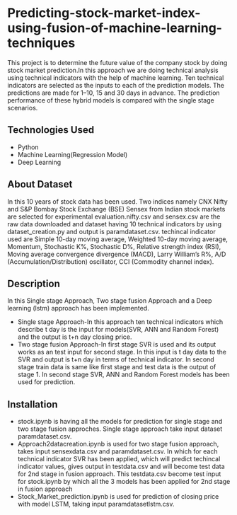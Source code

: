 # Predicting-stock-market-index-using-fusion-of-machine-learning-techniques
This project is to determine the future value of the company stock by doing stock market prediction.In this approach we are doing technical analysis using technical indicators with the help of machine learning. Ten technical indicators are selected as the inputs to each of the prediction models. The predictions are made for 1–10, 15 and 30 days in advance. The prediction performance of these hybrid models is compared with the single stage scenarios.
## Technologies Used
- Python
- Machine Learning(Regression Model)
- Deep Learning
## About Dataset
In this 10 years of stock data has been used. Two indices namely CNX Nifty and S&P Bombay Stock Exchange (BSE) Sensex from Indian stock markets are selected for experimental evaluation.nifty.csv and sensex.csv are the raw data downloaded and dataset having 10 technical indicators by using dataset_creation.py and output is paramdataset.csv. techincal indicator used are Simple 10-day moving average, Weighted 10-day moving average, Momentum, Stochastic K%, Stochastic D%, Relative strength index (RSI), Moving average convergence divergence (MACD), Larry William’s R%, A/D (Accumulation/Distribution) oscillator, CCI (Commodity channel index). 
## Description
In this Single stage Approach, Two stage fusion Approach and a Deep learning (lstm) approach has been implemented.
- Single stage Approach-In this approach ten technical indicators which describe t day is the input for models(SVR, ANN and Random Forest) and the output is t+n day closing price.
- Two stage fusion Approach-In first stage SVR is used and its output works as an test input for second stage. In this input is t day data to the SVR and output is t+n day in terms of technical indicator. In second stage train data is same like first stage and test data is the output of stage 1. In second stage SVR, ANN and Random Forest models has been used for prediction.
## Installation
- stock.ipynb is having all the models for prediction for single stage and two stage fusion approches. Single stage approach take input dataset paramdataset.csv.
- Approach2datacreation.ipynb is used for two stage fusion approach, takes input sensexdata.csv and paramdataset.csv. In which for each technical indicator SVR has been applied, which will predict techincal indicator values, gives output in testdata.csv and will become test data for 2nd stage in fusion approach. This testdata.csv become test input for stock.ipynb by which all the 3 models has been applied for 2nd stage in fusion approach
- Stock_Market_prediction.ipynb is used for prediction of closing price with model LSTM, taking input paramdatasetlstm.csv.
